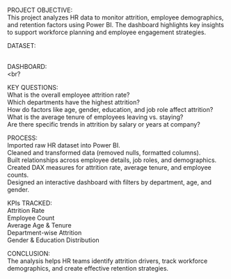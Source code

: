 PROJECT OBJECTIVE:<br>
This project analyzes HR data to monitor attrition, employee demographics, and retention factors using Power BI. The dashboard highlights key insights to support workforce planning and employee engagement strategies.

DATASET:<br>
<a href="https://github.com/sherinstella/HR-Atrrition-Analysis-Dashboard/blob/main/HR-Employee-Attrition.csv"></a><BR>

DASHBOARD:<BR>
<a href="https://github.com/sherinstella/HR-Atrrition-Analysis-Dashboard/blob/main/Screenshot%202025-09-30%20234623.png"></a><br?
<a href="https://github.com/sherinstella/HR-Atrrition-Analysis-Dashboard/blob/main/Screenshot%202025-09-30%20234633.png"></a><br>


KEY QUESTIONS:<br>
What is the overall employee attrition rate?<br>
Which departments have the highest attrition?<br>
How do factors like age, gender, education, and job role affect attrition?<br>
What is the average tenure of employees leaving vs. staying?<br>
Are there specific trends in attrition by salary or years at company?<br>

PROCESS:<br>
Imported raw HR dataset into Power BI.<br>
Cleaned and transformed data (removed nulls, formatted columns).<br>
Built relationships across employee details, job roles, and demographics.<br>
Created DAX measures for attrition rate, average tenure, and employee counts.<br>
Designed an interactive dashboard with filters by department, age, and gender.<br>

KPIs TRACKED:<br>
Attrition Rate<br>
Employee Count<br>
Average Age & Tenure<br>
Department-wise Attrition<br>
Gender & Education Distribution<br>

CONCLUSION:<br>
The analysis helps HR teams identify attrition drivers, track workforce demographics, and create effective retention strategies.
